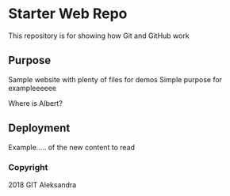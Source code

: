 # Starter Web Repo

This repository is for showing how Git and GitHub work

## Purpose

Sample website with plenty of files for demos
Simple purpose for exampleeeeee

Where is Albert?

## Deployment

Example..... of the new content to read

### Copyright

2018 GIT Aleksandra
